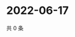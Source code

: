 # 2022-06-17

共 0 条

<!-- BEGIN WEIBO -->
<!-- 最后更新时间 Fri Jun 17 2022 05:13:34 GMT+0800 (China Standard Time) -->

<!-- END WEIBO -->
